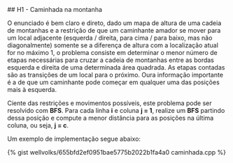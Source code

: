  <div id="caminhada">
 
 </div>
## H1 - Caminhada na montanha

O enunciado é bem claro e direto, dado um mapa de altura de uma cadeia de montanhas e a restrição de que um caminhante amador se mover para um local adjacente (esquerda / direita, para cima / para baixo, mas não diagonalmente) somente se a diferença de altura com a localização atual for no máximo 1, o problema consiste em determinar o menor número de etapas necessárias para cruzar a cadeia de montanhas entre as bordas esquerda e direita de uma determinada área quadrada. As etapas contadas são as transições de um local para o próximo. Oura informação importante é a de que um caminhante pode começar em qualquer uma das posições mais à esquerda.

Ciente das restrições e movimentos possíveis, este problema pode ser resolvido com <b>BFS</b>. Para cada linha <b>i</b> e coluna  <b>j = 1</b>, realize um <b>BFS</b> partindo dessa posição e compute a menor distância para as posições na última coluna, ou seja, <b>j = c</b>.  

Um exemplo de implementação segue abaixo:

{% gist wellvolks/655bfd2ef0951bae5775b2022b1fa4a0 caminhada.cpp %}
